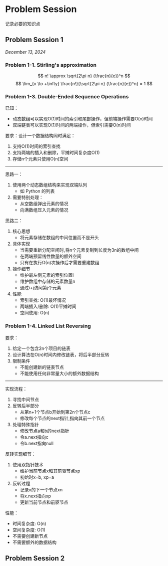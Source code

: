 # Problem Session

记录必要的知识点

## Problem Session 1

*December 13, 2024*

### Problem 1-1. Stirling's approximation

$$
n! \approx \sqrt{2\pi n} (\frac{n}{e})^n
$$
$$
\lim_{x \to +\infty} \frac{n!}{\sqrt{2\pi n} (\frac{n}{e})^n} = 1
$$

### Problem 1-3. Double-Ended Sequence Operations

已知：

- 动态数组可以实现O(1)时间的索引和尾部操作，但前端操作需要O(n)时间
- 双端链表可以实现O(1)时间的两端操作，但索引需要O(n)时间

要求：设计一个数据结构同时满足：

1. 支持O(1)时间的索引查找
2. 支持两端的插入和删除，平摊时间复杂度O(1)
3. 存储n个元素只使用O(n)空间

--- 

思路一：

1. 使用两个动态数组结构来实现双端队列
	- 如 Python 的列表
2. 需要特别处理：
	- 从空数组弹出元素的情况
	- 向满数组压入元素的情况

思路二：

1. 核心思想
	- 将元素存储在数组的中间位置而不是开头
2. 具体实现
	- 当需要重新分配空间时,将n个元素复制到长度为3n的数组中间
	- 在两端预留线性数量的额外空间
	- 只有在执行Ω(n)次操作后才需要重建数组
3. 操作细节
	- 维护最左侧元素的索引位置i
	- 维护数组中存储的元素数量n
	- 通过i+j访问第j个元素
4. 性能
	- 索引查找: O(1)最坏情况
	- 两端插入/删除: O(1)平摊时间
	- 空间使用: O(n)

### Problem 1-4. Linked List Reversing

要求：
1. 给定一个包含2n个项目的链表
2. 设计算法在O(n)时间内修改链表，将后半部分反转
3. 限制条件
	- 不能创建新的链表节点
	- 不能使用任何非常量大小的额外数据结构

---

实现流程：

1. 寻找中间节点
2. 反转后半部分
    - 从第n+1个节点b开始到第2n个节点c
    - 修改每个节点的next指针,指向其前一个节点 
3. 处理特殊指针
    - 修改节点a和b的next指针
    - 令a.next指向c
    - 令b.next指向null

反转实现细节：

1. 使用双指针技术
	- 维护当前节点x和其前驱节点xp
	- 初始时x=b, xp=a
2. 反转过程
	- 记录x的下一个节点xn
	- 将x.next指向xp
	- 更新当前节点和前驱节点

性能：

- 时间复杂度: O(n)
- 空间复杂度: O(1)
- 不需要创建新节点
- 不需要额外的数据结构

## Problem Session 2

